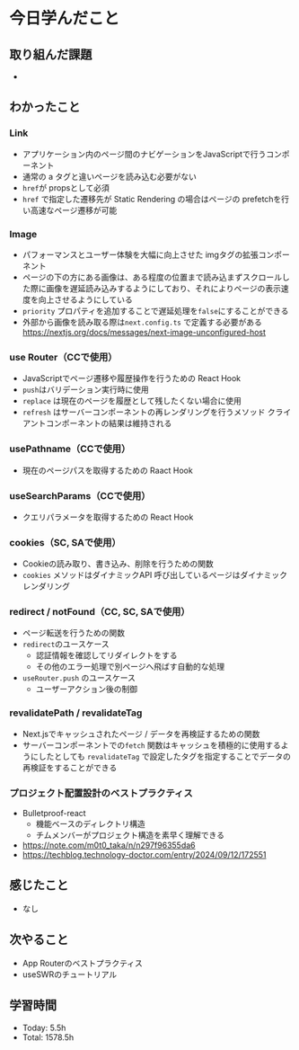 # 今日学んだこと
## 取り組んだ課題
- 
## わかったこと
### Link

- アプリケーション内のページ間のナビゲーションをJavaScriptで行うコンポーネント
- 通常の a タグと違いページを読み込む必要がない
- `href`が propsとして必須
- `href` で指定した遷移先が Static Rendering の場合はページの prefetchを行い高速なページ遷移が可能

### Image

- パフォーマンスとユーザー体験を大幅に向上させた imgタグの拡張コンポーネント
- ページの下の方にある画像は、ある程度の位置まで読み込まずスクロールした際に画像を遅延読み込みするようにしており、それによりページの表示速度を向上させるようにしている
- `priority` プロパティを追加することで遅延処理を`false`にすることができる
- 外部から画像を読み取る際は`next.config.ts` で定義する必要がある
https://nextjs.org/docs/messages/next-image-unconfigured-host

### use Router（CCで使用）

- JavaScriptでページ遷移や履歴操作を行うための React Hook
- `push`はバリデーション実行時に使用
- `replace` は現在のページを履歴として残したくない場合に使用
- `refresh` はサーバーコンポーネントの再レンダリングを行うメソッド
クライアントコンポーネントの結果は維持される

### usePathname（CCで使用）

- 現在のページパスを取得するための Raact Hook

### useSearchParams（CCで使用）

- クエリパラメータを取得するための React Hook

### cookies（SC, SAで使用）

- Cookieの読み取り、書き込み、削除を行うための関数
- `cookies` メソッドはダイナミックAPI
呼び出しているページはダイナミックレンダリング

### redirect / notFound（CC, SC, SAで使用）

- ページ転送を行うための関数
- `redirect`のユースケース
    - 認証情報を確認してリダイレクトをする
    - その他のエラー処理で別ページへ飛ばす自動的な処理
- `useRouter.push` のユースケース
    - ユーザーアクション後の制御

### revalidatePath / revalidateTag

- Next.jsでキャッシュされたページ / データを再検証するための関数
- サーバーコンポーネントでの`fetch` 関数はキャッシュを積極的に使用するようにしたとしても
`revalidateTag` で設定したタグを指定することでデータの再検証をすることができる
### プロジェクト配置設計のベストプラクティス
- Bulletproof-react
    - 機能ベースのディレクトリ構造
    - チムメンバーがプロジェクト構造を素早く理解できる
- https://note.com/m0t0_taka/n/n297f96355da6
- https://techblog.technology-doctor.com/entry/2024/09/12/172551
## 感じたこと
- なし
## 次やること
- App Routerのベストプラクティス
- useSWRのチュートリアル
## 学習時間
- Today: 5.5h
- Total: 1578.5h